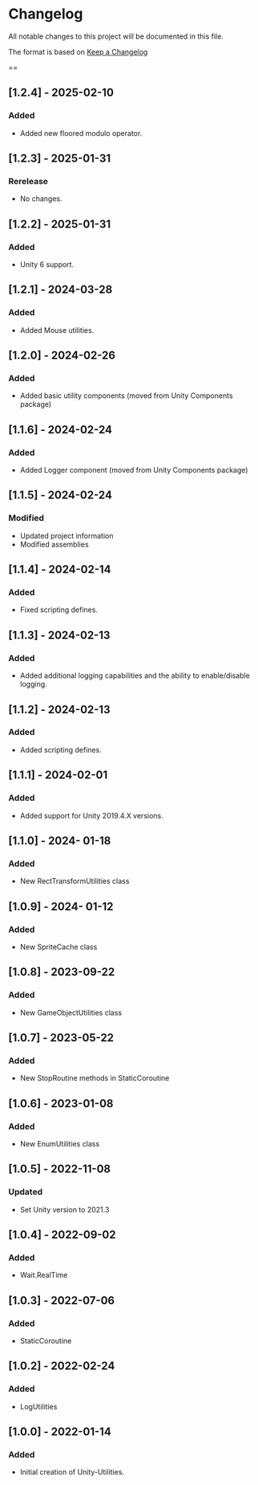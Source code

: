 # Changelog
All notable changes to this project will be documented in this file.

The format is based on [Keep a Changelog](https://keepachangelog.com/en/1.0.0/)

==
## [1.2.4] - 2025-02-10
### Added
- Added new floored modulo operator.

## [1.2.3] - 2025-01-31
### Rerelease
- No changes.

## [1.2.2] - 2025-01-31
### Added
- Unity 6 support.

## [1.2.1] - 2024-03-28
### Added
- Added Mouse utilities.

## [1.2.0] - 2024-02-26
### Added
- Added basic utility components (moved from Unity Components package)

## [1.1.6] - 2024-02-24
### Added
- Added Logger component (moved from Unity Components package)

## [1.1.5] - 2024-02-24
### Modified
- Updated project information
- Modified assemblies

## [1.1.4] - 2024-02-14
### Added
- Fixed scripting defines.

## [1.1.3] - 2024-02-13
### Added
- Added additional logging capabilities and the ability to enable/disable logging.

## [1.1.2] - 2024-02-13
### Added
- Added scripting defines.

## [1.1.1] - 2024-02-01
### Added
- Added support for Unity 2019.4.X versions.

## [1.1.0] - 2024- 01-18
### Added
- New RectTransformUtilities class

## [1.0.9] - 2024- 01-12
### Added
- New SpriteCache class

## [1.0.8] - 2023-09-22
### Added
- New GameObjectUtilities class

## [1.0.7] - 2023-05-22
### Added
- New StopRoutine methods in StaticCoroutine

## [1.0.6] - 2023-01-08
### Added
- New EnumUtilities class

## [1.0.5] - 2022-11-08
### Updated
- Set Unity version to 2021.3

## [1.0.4] - 2022-09-02
### Added
- Wait.RealTime

## [1.0.3] - 2022-07-06
### Added
- StaticCoroutine

## [1.0.2] - 2022-02-24
### Added
- LogUtilities

## [1.0.0] - 2022-01-14
### Added
- Initial creation of Unity-Utilities.